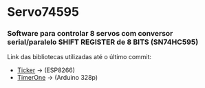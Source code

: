 # Servo74595
### Software para controlar 8 servos com conversor serial/paralelo SHIFT REGISTER de 8 BITS (SN74HC595)

Link das bibliotecas utilizadas até o último commit: 
- [Ticker](https://github.com/esp8266/Arduino/tree/master/libraries/Ticker) -> (ESP8266) 
- [TimerOne](https://code.google.com/archive/p/arduino-timerone/downloads) -> (Arduino 328p)

